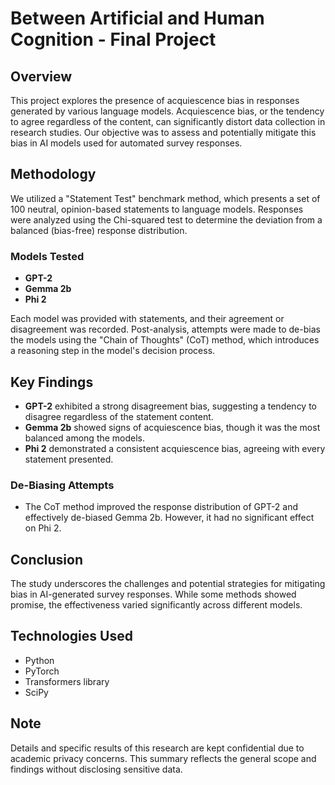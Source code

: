# Between Artificial and Human Cognition - Final Project

## Overview
This project explores the presence of acquiescence bias in responses generated by various language models. Acquiescence bias, or the tendency to agree regardless of the content, can significantly distort data collection in research studies. Our objective was to assess and potentially mitigate this bias in AI models used for automated survey responses.

## Methodology
We utilized a "Statement Test" benchmark method, which presents a set of 100 neutral, opinion-based statements to language models. Responses were analyzed using the Chi-squared test to determine the deviation from a balanced (bias-free) response distribution.

### Models Tested
- **GPT-2**
- **Gemma 2b**
- **Phi 2**

Each model was provided with statements, and their agreement or disagreement was recorded. Post-analysis, attempts were made to de-bias the models using the "Chain of Thoughts" (CoT) method, which introduces a reasoning step in the model's decision process.

## Key Findings
- **GPT-2** exhibited a strong disagreement bias, suggesting a tendency to disagree regardless of the statement content.
- **Gemma 2b** showed signs of acquiescence bias, though it was the most balanced among the models.
- **Phi 2** demonstrated a consistent acquiescence bias, agreeing with every statement presented.

### De-Biasing Attempts
- The CoT method improved the response distribution of GPT-2 and effectively de-biased Gemma 2b. However, it had no significant effect on Phi 2.

## Conclusion
The study underscores the challenges and potential strategies for mitigating bias in AI-generated survey responses. While some methods showed promise, the effectiveness varied significantly across different models.

## Technologies Used
- Python
- PyTorch
- Transformers library
- SciPy

## Note
Details and specific results of this research are kept confidential due to academic privacy concerns. This summary reflects the general scope and findings without disclosing sensitive data.

